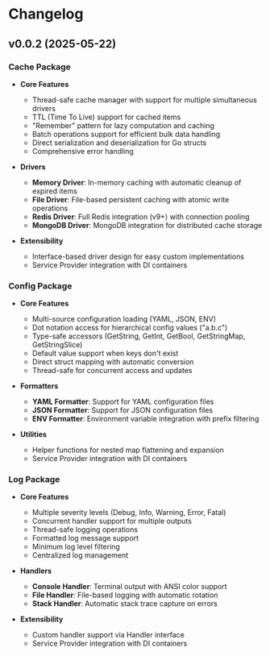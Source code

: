 # Changelog

## v0.0.2 (2025-05-22)

### Cache Package

- **Core Features**
  - Thread-safe cache manager with support for multiple simultaneous drivers
  - TTL (Time To Live) support for cached items
  - "Remember" pattern for lazy computation and caching
  - Batch operations support for efficient bulk data handling
  - Direct serialization and deserialization for Go structs
  - Comprehensive error handling

- **Drivers**
  - **Memory Driver**: In-memory caching with automatic cleanup of expired items
  - **File Driver**: File-based persistent caching with atomic write operations
  - **Redis Driver**: Full Redis integration (v9+) with connection pooling
  - **MongoDB Driver**: MongoDB integration for distributed cache storage

- **Extensibility**
  - Interface-based driver design for easy custom implementations
  - Service Provider integration with DI containers

### Config Package

- **Core Features**
  - Multi-source configuration loading (YAML, JSON, ENV)
  - Dot notation access for hierarchical config values ("a.b.c")
  - Type-safe accessors (GetString, GetInt, GetBool, GetStringMap, GetStringSlice)
  - Default value support when keys don't exist
  - Direct struct mapping with automatic conversion
  - Thread-safe for concurrent access and updates

- **Formatters**
  - **YAML Formatter**: Support for YAML configuration files
  - **JSON Formatter**: Support for JSON configuration files
  - **ENV Formatter**: Environment variable integration with prefix filtering

- **Utilities**
  - Helper functions for nested map flattening and expansion
  - Service Provider integration with DI containers

### Log Package

- **Core Features**
  - Multiple severity levels (Debug, Info, Warning, Error, Fatal)
  - Concurrent handler support for multiple outputs
  - Thread-safe logging operations
  - Formatted log message support
  - Minimum log level filtering
  - Centralized log management

- **Handlers**
  - **Console Handler**: Terminal output with ANSI color support
  - **File Handler**: File-based logging with automatic rotation
  - **Stack Handler**: Automatic stack trace capture on errors

- **Extensibility**
  - Custom handler support via Handler interface
  - Service Provider integration with DI containers

